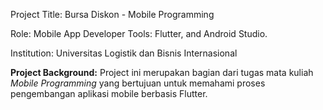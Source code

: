 Project Title: Bursa Diskon - Mobile Programming 

Role: Mobile App Developer 
Tools: Flutter, and Android Studio.

Institution: Universitas Logistik dan Bisnis Internasional

**Project Background:** Project ini merupakan bagian dari tugas mata kuliah _Mobile Programming_ yang bertujuan untuk memahami proses pengembangan aplikasi mobile berbasis Flutter.
